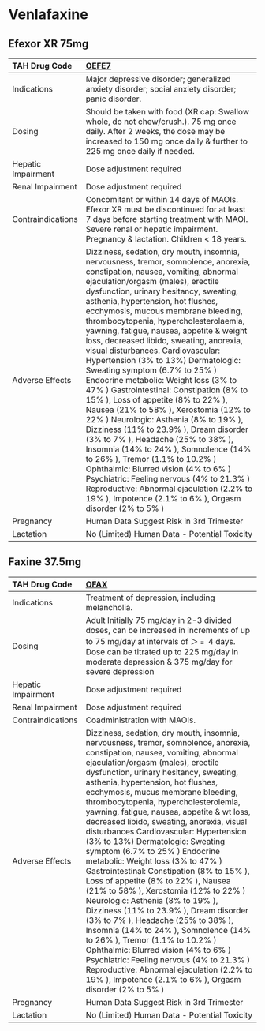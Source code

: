 # Venlafaxine

## Efexor XR 75mg

| TAH Drug Code      | [OEFE7](https://www.tahsda.org.tw/drugs/hissearch.php?drug_code=OEFE7)                                                                                                                                                                                                                                                                                                                                                                                                                                                                                                                                                                                                                                                                                                                                                                                                                                                                                                                                                                                                                               |
|:-------------------|:-----------------------------------------------------------------------------------------------------------------------------------------------------------------------------------------------------------------------------------------------------------------------------------------------------------------------------------------------------------------------------------------------------------------------------------------------------------------------------------------------------------------------------------------------------------------------------------------------------------------------------------------------------------------------------------------------------------------------------------------------------------------------------------------------------------------------------------------------------------------------------------------------------------------------------------------------------------------------------------------------------------------------------------------------------------------------------------------------------|
| Indications        | Major depressive disorder; generalized anxiety disorder; social anxiety disorder; panic disorder.                                                                                                                                                                                                                                                                                                                                                                                                                                                                                                                                                                                                                                                                                                                                                                                                                                                                                                                                                                                                    |
| Dosing             | Should be taken with food (XR cap: Swallow whole, do not chew/crush.). 75 mg once daily. After 2 weeks, the dose may be increased to 150 mg once daily & further to 225 mg once daily if needed.                                                                                                                                                                                                                                                                                                                                                                                                                                                                                                                                                                                                                                                                                                                                                                                                                                                                                                     |
| Hepatic Impairment | Dose adjustment required                                                                                                                                                                                                                                                                                                                                                                                                                                                                                                                                                                                                                                                                                                                                                                                                                                                                                                                                                                                                                                                                             |
| Renal Impairment   | Dose adjustment required                                                                                                                                                                                                                                                                                                                                                                                                                                                                                                                                                                                                                                                                                                                                                                                                                                                                                                                                                                                                                                                                             |
| Contraindications  | Concomitant or within 14 days of MAOIs. Efexor XR must be discontinued for at least 7 days before starting treatment with MAOI. Severe renal or hepatic impairment. Pregnancy & lactation. Children < 18 years.                                                                                                                                                                                                                                                                                                                                                                                                                                                                                                                                                                                                                                                                                                                                                                                                                                                                                      |
| Adverse Effects    | Dizziness, sedation, dry mouth, insomnia, nervousness, tremor, somnolence, anorexia, constipation, nausea, vomiting, abnormal ejaculation/orgasm (males), erectile dysfunction, urinary hesitancy, sweating, asthenia, hypertension, hot flushes, ecchymosis, mucous membrane bleeding, thrombocytopenia, hypercholesterolaemia, yawning, fatigue, nausea, appetite & weight loss, decreased libido, sweating, anorexia, visual disturbances. Cardiovascular: Hypertension (3% to 13%) Dermatologic: Sweating symptom (6.7% to 25% ) Endocrine metabolic: Weight loss (3% to 47% ) Gastrointestinal: Constipation (8% to 15% ), Loss of appetite (8% to 22% ), Nausea (21% to 58% ), Xerostomia (12% to 22% ) Neurologic: Asthenia (8% to 19% ), Dizziness (11% to 23.9% ), Dream disorder (3% to 7% ), Headache (25% to 38% ), Insomnia (14% to 24% ), Somnolence (14% to 26% ), Tremor (1.1% to 10.2% ) Ophthalmic: Blurred vision (4% to 6% ) Psychiatric: Feeling nervous (4% to 21.3% ) Reproductive: Abnormal ejaculation (2.2% to 19% ), Impotence (2.1% to 6% ), Orgasm disorder (2% to 5% ) |
| Pregnancy          | Human Data Suggest Risk in 3rd Trimester                                                                                                                                                                                                                                                                                                                                                                                                                                                                                                                                                                                                                                                                                                                                                                                                                                                                                                                                                                                                                                                             |
| Lactation          | No (Limited) Human Data - Potential Toxicity                                                                                                                                                                                                                                                                                                                                                                                                                                                                                                                                                                                                                                                                                                                                                                                                                                                                                                                                                                                                                                                         |

## Faxine 37.5mg

| TAH Drug Code      | [OFAX](https://www.tahsda.org.tw/drugs/hissearch.php?drug_code=OFAX)                                                                                                                                                                                                                                                                                                                                                                                                                                                                                                                                                                                                                                                                                                                                                                                                                                                                                                                                                                                                                          |
|:-------------------|:----------------------------------------------------------------------------------------------------------------------------------------------------------------------------------------------------------------------------------------------------------------------------------------------------------------------------------------------------------------------------------------------------------------------------------------------------------------------------------------------------------------------------------------------------------------------------------------------------------------------------------------------------------------------------------------------------------------------------------------------------------------------------------------------------------------------------------------------------------------------------------------------------------------------------------------------------------------------------------------------------------------------------------------------------------------------------------------------|
| Indications        | Treatment of depression, including melancholia.                                                                                                                                                                                                                                                                                                                                                                                                                                                                                                                                                                                                                                                                                                                                                                                                                                                                                                                                                                                                                                               |
| Dosing             | Adult Initially 75 mg/day in 2-3 divided doses, can be increased in increments of up to 75 mg/day at intervals of ＞﹦ 4 days. Dose can be titrated up to 225 mg/day in moderate depression & 375 mg/day for severe depression                                                                                                                                                                                                                                                                                                                                                                                                                                                                                                                                                                                                                                                                                                                                                                                                                                                                  |
| Hepatic Impairment | Dose adjustment required                                                                                                                                                                                                                                                                                                                                                                                                                                                                                                                                                                                                                                                                                                                                                                                                                                                                                                                                                                                                                                                                      |
| Renal Impairment   | Dose adjustment required                                                                                                                                                                                                                                                                                                                                                                                                                                                                                                                                                                                                                                                                                                                                                                                                                                                                                                                                                                                                                                                                      |
| Contraindications  | Coadministration with MAOIs.                                                                                                                                                                                                                                                                                                                                                                                                                                                                                                                                                                                                                                                                                                                                                                                                                                                                                                                                                                                                                                                                  |
| Adverse Effects    | Dizziness, sedation, dry mouth, insomnia, nervousness, tremor, somnolence, anorexia, constipation, nausea, vomiting, abnormal ejaculation/orgasm (males), erectile dysfunction, urinary hesitancy, sweating, asthenia, hypertension, hot flushes, ecchymosis, mucus membrane bleeding, thrombocytopenia, hypercholesterolemia, yawning, fatigue, nausea, appetite & wt loss, decreased libido, sweating, anorexia, visual disturbances Cardiovascular: Hypertension (3% to 13%) Dermatologic: Sweating symptom (6.7% to 25% ) Endocrine metabolic: Weight loss (3% to 47% ) Gastrointestinal: Constipation (8% to 15% ), Loss of appetite (8% to 22% ), Nausea (21% to 58% ), Xerostomia (12% to 22% ) Neurologic: Asthenia (8% to 19% ), Dizziness (11% to 23.9% ), Dream disorder (3% to 7% ), Headache (25% to 38% ), Insomnia (14% to 24% ), Somnolence (14% to 26% ), Tremor (1.1% to 10.2% ) Ophthalmic: Blurred vision (4% to 6% ) Psychiatric: Feeling nervous (4% to 21.3% ) Reproductive: Abnormal ejaculation (2.2% to 19% ), Impotence (2.1% to 6% ), Orgasm disorder (2% to 5% ) |
| Pregnancy          | Human Data Suggest Risk in 3rd Trimester                                                                                                                                                                                                                                                                                                                                                                                                                                                                                                                                                                                                                                                                                                                                                                                                                                                                                                                                                                                                                                                      |
| Lactation          | No (Limited) Human Data - Potential Toxicity                                                                                                                                                                                                                                                                                                                                                                                                                                                                                                                                                                                                                                                                                                                                                                                                                                                                                                                                                                                                                                                  |

